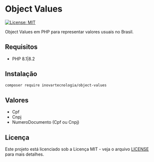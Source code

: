 # Object Values

[![License: MIT](https://img.shields.io/badge/License-MIT-blue.svg)](https://opensource.org/licenses/MIT)

Object Values em PHP para representar valores usuais no Brasil.

## Requisitos

- PHP 8.1|8.2

## Instalação

```bash
composer require inovartecnologia/object-values
```

## Valores

- Cpf
- Cnpj
- NumeroDocumento (Cpf ou Cnpj)

## Licença

Este projeto está licenciado sob a Licença MIT - veja o arquivo [LICENSE](LICENSE.md) para mais detalhes.
